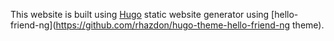 This website is built using [Hugo](https://gohugo.io/) static website generator using [hello-friend-ng](https://github.com/rhazdon/hugo-theme-hello-friend-ng theme).
